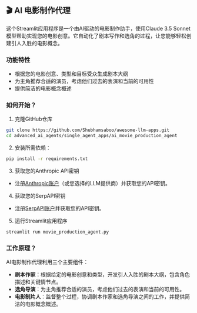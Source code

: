 ## 🎬 AI 电影制作代理
这个Streamlit应用程序是一个由AI驱动的电影制作助手，使用Claude 3.5 Sonnet模型帮助实现您的电影创意。它自动化了剧本写作和选角的过程，让您能够轻松创建引人入胜的电影概念。

### 功能特性
- 根据您的电影创意、类型和目标受众生成剧本大纲
- 为主角推荐合适的演员，考虑他们过去的表演和当前的可用性
- 提供简洁的电影概念概述

### 如何开始？

1. 克隆GitHub仓库

```bash
git clone https://github.com/Shubhamsaboo/awesome-llm-apps.git
cd advanced_ai_agents/single_agent_apps/ai_movie_production_agent
```
2. 安装所需依赖：

```bash
pip install -r requirements.txt
```
3. 获取您的Anthropic API密钥

- 注册[Anthropic账户](https://console.anthropic.com)（或您选择的LLM提供商）并获取您的API密钥。

4. 获取您的SerpAPI密钥

- 注册[SerpAPI账户](https://serpapi.com/)并获取您的API密钥。

5. 运行Streamlit应用程序
```bash
streamlit run movie_production_agent.py
```

### 工作原理？

AI电影制作代理利用三个主要组件：
- **剧本作家**：根据给定的电影创意和类型，开发引人入胜的剧本大纲，包含角色描述和关键情节点。
- **选角导演**：为主角推荐合适的演员，考虑他们过去的表演和当前的可用性。
- **电影制片人**：监督整个过程，协调剧本作家和选角导演之间的工作，并提供简洁的电影概念概述。